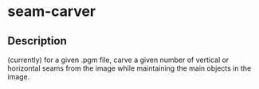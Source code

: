 # seam-carver

## Description

(currently) for a given .pgm file, carve a given number of vertical or horizontal seams from the image while maintaining the main objects in the image.
